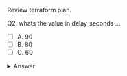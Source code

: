 Review terraform plan.

Q2. whats the value in delay_seconds ...
- [ ] A. 90
- [ ] B. 80
- [ ] C. 60
<details>
  <summary>Answer</summary>
  <p><b>A</b></p>
</details>